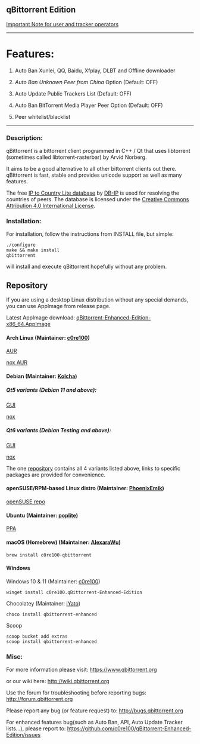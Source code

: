 qBittorrent Edition
------------------------------------------
[Important Note for user and tracker operators](NOTE.md)
********************************
# Features:
1. Auto Ban Xunlei, QQ, Baidu, Xfplay, DLBT and Offline downloader

2. _Auto Ban Unknown Peer from China_ Option (Default: OFF)

3. Auto Update Public Trackers List (Default: OFF)

4. Auto Ban BitTorrent Media Player Peer Option (Default: OFF)

5. Peer whitelist/blacklist
********************************
### Description:
qBittorrent is a bittorrent client programmed in C++ / Qt that uses
libtorrent (sometimes called libtorrent-rasterbar) by Arvid Norberg.

It aims to be a good alternative to all other bittorrent clients
out there. qBittorrent is fast, stable and provides unicode
support as well as many features.

The free [IP to Country Lite database](https://db-ip.com/db/download/ip-to-country-lite) by [DB-IP](https://db-ip.com/) is used for resolving the countries of peers. The database is licensed under the [Creative Commons Attribution 4.0 International License](https://creativecommons.org/licenses/by/4.0/).

### Installation:
For installation, follow the instructions from INSTALL file, but simple:

```
./configure
make && make install
qbittorrent
```

will install and execute qBittorrent hopefully without any problem.

## Repository

If you are using a desktop Linux distribution without any special demands, you can use AppImage from release page.

Latest AppImage download: [qBittorrent-Enhanced-Edition-x86_64.AppImage](https://github.com/c0re100/qBittorrent-Enhanced-Edition/releases/latest/download/qBittorrent-Enhanced-Edition-x86_64.AppImage)

#### Arch Linux (Maintainer: [c0re100](https://github.com/c0re100))

[AUR](https://aur.archlinux.org/packages/qbittorrent-enhanced-git/)

[nox AUR](https://aur.archlinux.org/packages/qbittorrent-enhanced-nox-git/)

#### Debian (Maintainer: [Kolcha](https://github.com/Kolcha))

##### Qt5 variants (Debian 11 and above):

[GUI](https://software.opensuse.org//download.html?project=home%3Anikoneko%3Atest&package=qbittorrent-enhanced)

[nox](https://software.opensuse.org//download.html?project=home%3Anikoneko%3Atest&package=qbittorrent-enhanced-nox)

##### Qt6 variants (Debian Testing and above):

[GUI](https://software.opensuse.org//download.html?project=home%3Anikoneko%3Atest&package=qbittorrent-enhanced-qt6)

[nox](https://software.opensuse.org//download.html?project=home%3Anikoneko%3Atest&package=qbittorrent-enhanced-nox-qt6)

The one [repository](https://build.opensuse.org/project/show/home:nikoneko:test) contains all 4 variants listed above, links to specific packages are provided for convenience.

#### openSUSE/RPM-based Linux distro (Maintainer: [PhoenixEmik](https://github.com/PhoenixEmik))

[openSUSE repo](https://build.opensuse.org/package/show/home:PhoenixEmik/qbittorrent-enhanced-edition)

#### Ubuntu (Maintainer: [poplite](https://github.com/poplite))

[PPA](https://launchpad.net/~poplite/+archive/ubuntu/qbittorrent-enhanced)

#### macOS (Homebrew) (Maintainer: [AlexaraWu](https://github.com/AlexaraWu))
```
brew install c0re100-qbittorrent
```

#### Windows

Windows 10 & 11 (Maintainer: [c0re100](https://github.com/c0re100))

```
winget install c0re100.qBittorrent-Enhanced-Edition
```

Chocolatey (Maintainer: [iYato](https://github.com/iYato))

```
choco install qbittorrent-enhanced
```

Scoop

```
scoop bucket add extras
scoop install qbittorrent-enhanced
```

### Misc:
For more information please visit:
https://www.qbittorrent.org

or our wiki here:
http://wiki.qbittorrent.org

Use the forum for troubleshooting before reporting bugs:
http://forum.qbittorrent.org

Please report any bug (or feature request) to:
http://bugs.qbittorrent.org

For enhanced features bug(such as Auto Ban, API, Auto Update Tracker lists...), please report to:
https://github.com/c0re100/qBittorrent-Enhanced-Edition/issues
